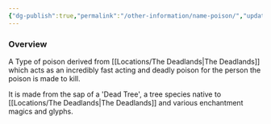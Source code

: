 ```yaml
---
{"dg-publish":true,"permalink":"/other-information/name-poison/","updated":"2025-06-10T19:10:49.852+01:00"}
---
```



### Overview
A Type of poison derived from [[Locations/The Deadlands\|The Deadlands]] which acts as an incredibly fast acting and deadly poison for the person the poison is made to kill. 

It is made from the sap of a 'Dead Tree', a tree species native to [[Locations/The Deadlands\|The Deadlands]] and various enchantment magics and glyphs.
